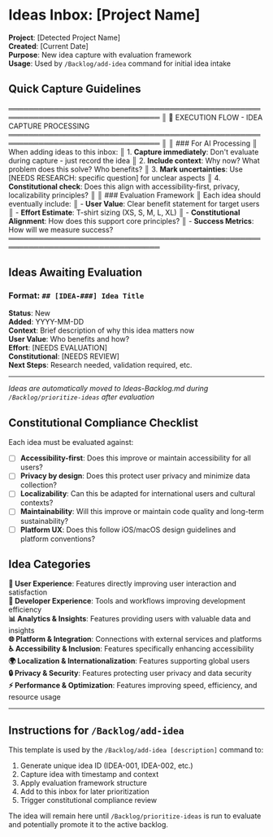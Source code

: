 # Ideas Inbox: [Project Name]
<!-- Template Version: 0 | ContextKit: 0.0.0 | Updated: 2025-01-26 -->

**Project**: [Detected Project Name]  
**Created**: [Current Date]  
**Purpose**: New idea capture with evaluation framework  
**Usage**: Used by `/Backlog/add-idea` command for initial idea intake

## Quick Capture Guidelines

════════════════════════════════════════════════════════════════════════════════
║ 🤖 EXECUTION FLOW - IDEA CAPTURE PROCESSING
════════════════════════════════════════════════════════════════════════════════
║
║ ### For AI Processing
║ When adding ideas to this inbox:
║ 1. **Capture immediately**: Don't evaluate during capture - just record the idea
║ 2. **Include context**: Why now? What problem does this solve? Who benefits?
║ 3. **Mark uncertainties**: Use [NEEDS RESEARCH: specific question] for unclear aspects
║ 4. **Constitutional check**: Does this align with accessibility-first, privacy, localizability principles?
║
║ ### Evaluation Framework
║ Each idea should eventually include:
║ - **User Value**: Clear benefit statement for target users
║ - **Effort Estimate**: T-shirt sizing (XS, S, M, L, XL) 
║ - **Constitutional Alignment**: How does this support core principles?
║ - **Success Metrics**: How will we measure success?
════════════════════════════════════════════════════════════════════════════════

## Ideas Awaiting Evaluation

### Format: `## [IDEA-###] Idea Title`
**Status**: New  
**Added**: YYYY-MM-DD  
**Context**: Brief description of why this idea matters now  
**User Value**: Who benefits and how?  
**Effort**: [NEEDS EVALUATION]  
**Constitutional**: [NEEDS REVIEW]  
**Next Steps**: Research needed, validation required, etc.

---

*Ideas are automatically moved to Ideas-Backlog.md during `/Backlog/prioritize-ideas` after evaluation*

## Constitutional Compliance Checklist

Each idea must be evaluated against:
- [ ] **Accessibility-first**: Does this improve or maintain accessibility for all users?
- [ ] **Privacy by design**: Does this protect user privacy and minimize data collection?
- [ ] **Localizability**: Can this be adapted for international users and cultural contexts?
- [ ] **Maintainability**: Will this improve or maintain code quality and long-term sustainability?
- [ ] **Platform UX**: Does this follow iOS/macOS design guidelines and platform conventions?

## Idea Categories

**🎯 User Experience**: Features directly improving user interaction and satisfaction  
**🔧 Developer Experience**: Tools and workflows improving development efficiency  
**📊 Analytics & Insights**: Features providing users with valuable data and insights  
**🌐 Platform & Integration**: Connections with external services and platforms  
**♿ Accessibility & Inclusion**: Features specifically enhancing accessibility  
**🌍 Localization & Internationalization**: Features supporting global users  
**🔒 Privacy & Security**: Features protecting user privacy and data security  
**⚡ Performance & Optimization**: Features improving speed, efficiency, and resource usage

---

## Instructions for `/Backlog/add-idea`

This template is used by the `/Backlog/add-idea [description]` command to:
1. Generate unique idea ID (IDEA-001, IDEA-002, etc.)
2. Capture idea with timestamp and context
3. Apply evaluation framework structure
4. Add to this inbox for later prioritization
5. Trigger constitutional compliance review

The idea will remain here until `/Backlog/prioritize-ideas` is run to evaluate and potentially promote it to the active backlog.